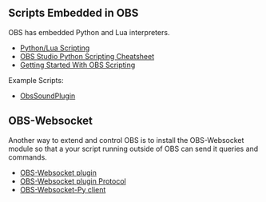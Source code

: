 ## Scripts Embedded in OBS

OBS has embedded Python and Lua interpreters.

* [Python/Lua Scripting](https://obsproject.com/docs/scripting.html)
* [OBS Studio Python Scripting Cheatsheet](https://github.com/upgradeQ/OBS-Studio-Python-Scripting-Cheatsheet-obspython-Examples-of-API#using-classes)
* [Getting Started With OBS Scripting](https://obsproject.com/wiki/Getting-Started-With-OBS-Scripting)

Example Scripts:

* [ObsSoundPlugin](https://github.com/theastropath/ObsSoundPlugin)

## OBS-Websocket

Another way to extend and control OBS is to install the OBS-Websocket module
so that a your script running outside of OBS can send it queries and commands.

* [OBS-Websocket plugin](https://github.com/Palakis/obs-websocket)
* [OBS-Websocket plugin Protocol](https://github.com/Palakis/obs-websocket/blob/4.x-current/docs/generated/protocol.md)
* [OBS-Websocket-Py client](https://github.com/Elektordi/obs-websocket-py)


